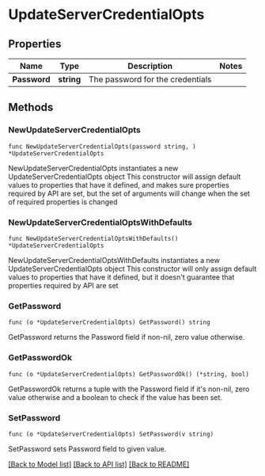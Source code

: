 # UpdateServerCredentialOpts

## Properties

Name | Type | Description | Notes
------------ | ------------- | ------------- | -------------
**Password** | **string** | The password for the credentials | 

## Methods

### NewUpdateServerCredentialOpts

`func NewUpdateServerCredentialOpts(password string, ) *UpdateServerCredentialOpts`

NewUpdateServerCredentialOpts instantiates a new UpdateServerCredentialOpts object
This constructor will assign default values to properties that have it defined,
and makes sure properties required by API are set, but the set of arguments
will change when the set of required properties is changed

### NewUpdateServerCredentialOptsWithDefaults

`func NewUpdateServerCredentialOptsWithDefaults() *UpdateServerCredentialOpts`

NewUpdateServerCredentialOptsWithDefaults instantiates a new UpdateServerCredentialOpts object
This constructor will only assign default values to properties that have it defined,
but it doesn't guarantee that properties required by API are set

### GetPassword

`func (o *UpdateServerCredentialOpts) GetPassword() string`

GetPassword returns the Password field if non-nil, zero value otherwise.

### GetPasswordOk

`func (o *UpdateServerCredentialOpts) GetPasswordOk() (*string, bool)`

GetPasswordOk returns a tuple with the Password field if it's non-nil, zero value otherwise
and a boolean to check if the value has been set.

### SetPassword

`func (o *UpdateServerCredentialOpts) SetPassword(v string)`

SetPassword sets Password field to given value.



[[Back to Model list]](../README.md#documentation-for-models) [[Back to API list]](../README.md#documentation-for-api-endpoints) [[Back to README]](../README.md)


